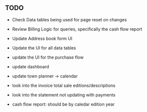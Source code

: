 ## TODO
- Check Data tables being used for page reset on changes
- Review Billing Logic for queries, specifically the cash flow report
- Update Address book form UI
- Update the UI for all data tables
- update the UI for the purchase flow
- update dashboard


- update town planner -> calendar
- look into the invoice total sale editions/descriptions 
- look into the statement not updating with payments
- cash flow report: should be by caledar edition year